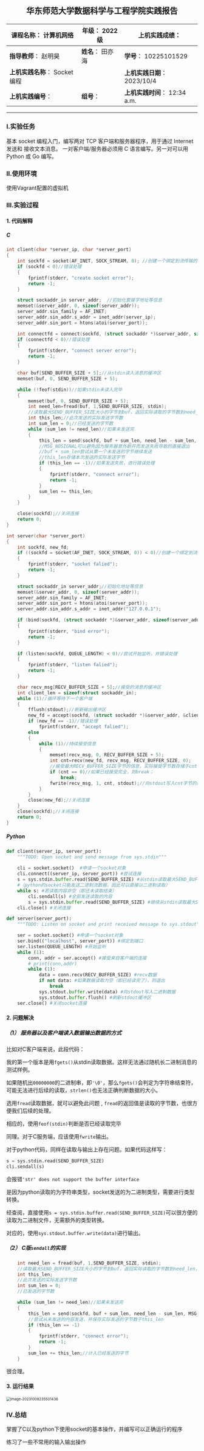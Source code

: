 ## <p align="center">华东师范大学数据科学与工程学院实践报告</p>

| **课程名称**：  计算机网络     | **年级**：  2022级 | **上机实践成绩**：             |
| ------------------------------ | ------------------ | ------------------------------ |
| **指导教师**：  赵明昊         | **姓名**： 田亦海  | **学号**：  10225101529        |
| **上机实践名称**：  Socket编程 |                    | **上机实践日期**：  2023/10/4  |
| **上机实践编号**：             | **组号**：         | **上机实践时间**：  12:34 a.m. |

---



### Ⅰ.实验任务

基本 socket 编程入门，编写两对 TCP 客户端和服务器程序，用于通过 Internet 发送和 接收文本消息。 一对客户端/服务器必须用 C 语言编写。另一对可以用 Python 或 Go 编写。 





### Ⅱ.使用环境

 使用Vagrant配置的虚拟机





### Ⅲ.实验过程

#### 1. 代码解释

##### C

```c
int client(char *server_ip, char *server_port)
{
    int sockfd = socket(AF_INET, SOCK_STREAM, 0); //创建一个绑定到流传输的套接字
    if (sockfd < 0)//错误处理
    {
        fprintf(stderr, "create socket error");
        return -1;
    }

    struct sockaddr_in server_addr;  //初始化套接字地址等信息
    memset(&server_addr, 0, sizeof(server_addr));
    server_addr.sin_family = AF_INET;
    server_addr.sin_addr.s_addr = inet_addr(server_ip);
    server_addr.sin_port = htons(atoi(server_port));

    int connectfd = connect(sockfd, (struct sockaddr *)&server_addr, sizeof(struct sockaddr)); //尝试连接
    if (connectfd < 0)//错误处理
    {
        fprintf(stderr, "connect server error");
        return -1;
    }

    char buf[SEND_BUFFER_SIZE + 5];//从stdin读入消息的缓冲区
    memset(buf, 0, SEND_BUFFER_SIZE + 5);

    while (!feof(stdin))//如果stdin未读入完毕
    {
        memset(buf, 0, SEND_BUFFER_SIZE + 5);
        int need_len=fread(buf, 1,SEND_BUFFER_SIZE, stdin);
        //读取最大SEND_BUFFER_SIZE大小的字节到buf，返回实际读取的字节数到need_len，这就是需要发送的字节数
        int this_len;//此次发送的实际发送字节数
        int sum_len = 0;//已经发送的字节数
        while (sum_len != need_len)//如果未发送完
        {
            this_len = send(sockfd, buf + sum_len, need_len - sum_len, MSG_NOSIGNAL);
            //MSG_NOSIGNAL可以避免因为服务器意外断开而发送失败导致的直接退出
            //buf + sum_len尝试从第一个未发送的字节继续发送
            //this_len存储本次发送的实际发送字节
            if (this_len == -1)//如果发送失败，进行错误处理
            {
                fprintf(stderr, "connect error");
                return -1;
            }
            sum_len += this_len;
        }
    }

    close(sockfd);//关闭连接
    return 0;
}
```

```c
int server(char *server_port)
{
    int sockfd, new_fd;
    if ((sockfd = socket(AF_INET, SOCK_STREAM, 0)) < 0)//创建一个绑定到流传输的套接字并错误处理
    {
        fprintf(stderr, "socket falied");
        return -1;
    }

    struct sockaddr_in server_addr;//初始化地址等信息
    memset(&server_addr, 0, sizeof(server_addr));
    server_addr.sin_family = AF_INET;
    server_addr.sin_port = htons(atoi(server_port));
    server_addr.sin_addr.s_addr = inet_addr("127.0.0.1");

    if (bind(sockfd, (struct sockaddr *)&server_addr, sizeof(server_addr)) < 0)//尝试绑定到端口，并错误处理
    {
        fprintf(stderr, "bind error");
        return -1;
    }

    if (listen(sockfd, QUEUE_LENGTH) < 0)//尝试开始监听，并错误处理
    {
        fprintf(stderr, "listen falied");
        return -1;
    }

    char recv_msg[RECV_BUFFER_SIZE + 5];//接受的消息的缓冲区
    int client_len = sizeof(struct sockaddr_in);
    while (1)//循环等待下一个客户端
    {
        fflush(stdout);//刷新输出缓冲区
        new_fd = accept(sockfd, (struct sockaddr *)&server_addr, &client_len); //accept来自客户端的连接请求
        if (new_fd == -1)//错误处理
            fprintf(stderr, "accept falied");
        else
        {
            while (1)//持续接受信息
            {
                memset(recv_msg, 0, RECV_BUFFER_SIZE + 5);
                int cnt=recv(new_fd, recv_msg, RECV_BUFFER_SIZE, 0);
                //接受最大RECV_BUFFER_SIZE字节的信息，实际接受字节数存储于cnt
                if (cnt == 0)//如果已经接受完全，则break；
                    break;
                fwrite(recv_msg, 1, cnt, stdout);//向stdout写入cnt字节的数据
            }
        }
        close(new_fd);//关闭连接
    }
    close(sockfd);//关闭连接
    return 0;
}
```



##### Python

```python
def client(server_ip, server_port):
    """TODO: Open socket and send message from sys.stdin"""
    
    cli = socket.socket()  #申请一个socket对象
    cli.connect((server_ip, server_port)) #尝试连接
    s = sys.stdin.buffer.read(SEND_BUFFER_SIZE) #从stdin读取最大SEND_BUFFER_SIZE的二进制数据
    #（python的socket只能发送二进制流数据，因此可以直接以二进制读取）
    while s: #若读取内容非空（即还未读取结束）
        cli.sendall(s) #全部发送读取的内容
        s = sys.stdin.buffer.read(SEND_BUFFER_SIZE) #继续从stdin读取最大SEND_BUFFER_SIZE的二进制流
    cli.close() #关闭连接
```

```py
def server(server_port):
    """TODO: Listen on socket and print received message to sys.stdout"""

    ser = socket.socket() #申请一个socket对象
    ser.bind(("localhost", server_port)) #绑定到端口
    ser.listen(QUEUE_LENGTH) #开始监听
    while (1):
        conn, addr = ser.accept() #接受来自客户端的连接
        # print(conn,addr)
        while (1):
            data = conn.recv(RECV_BUFFER_SIZE) #recv数据
            if not data: #如果数据读取为空（即已经读完了），则退出
                break
            sys.stdout.buffer.write(data) #向stdout写入二进制数据
            sys.stdout.buffer.flush() #刷新stdout缓冲区
    ser.close() #关闭socket连接
```



#### 2. 问题解决

##### （1） 服务器以及客户端读入数据输出数据的方式

比如对C客户端来说，此段代码：

我的第一个版本是用`fgets()`从stdin读取数据。这样无法通过随机长二进制消息的测试样例。

如果随机出`00000000`的二进制串，即`'\0'`，那么`fgets()`会判定为字符串结束符，可能无法进行后续的读取，`strlen()`也无法正确判断数据的大小。

选用`fread`读取数据，就可以避免此问题 , `fread`的返回值是读取的字节数，也很方便我们后续的处理。

相应的，使用`feof(stdin)`判断是否已经读取完毕

同理。对于C服务端，应该使用`fwrite`输出。



对于python代码，同样在读取与输出上存在问题。如果代码这样写：

```python
s = sys.stdin.read(SEND_BUFFER_SIZE)
cli.sendall(s)
```

会报错`'str' does not support the buffer interface`

是因为python读取的为字符串类型，socket发送的为二进制类型，需要进行类型转换。

经查阅，直接使用`s = sys.stdin.buffer.read(SEND_BUFFER_SIZE)`可以很方便的读取为二进制文件，无需额外的类型转换。

对应的，使用`sys.stdout.buffer.write(data)`进行输出。



##### （2） C版`sendall`的实现

```c
	int need_len = fread(buf, 1,SEND_BUFFER_SIZE, stdin);
	//读取最大SEND_BUFFER_SIZE大小的字节到buf，返回实际读取的字节数到need_len，这就是需要发送的字节数
    int this_len;
	//此次发送的实际发送字节数
    int sum_len = 0;   
	//已发送的字节数

    while (sum_len != need_len)//如果未发送完
    {      
        this_len = send(sockfd, buf + sum_len, need_len - sum_len, MSG_NOSIGNAL);
        //尝试从未发送的内容发送，并保存实际发送的字节数于this_len
        if (this_len == -1)
        {
            fprintf(stderr, "connect error");
            return -1;
        }
        sum_len += this_len;//计入已经发送的字节
    }
```

很合理。



#### 3. 运行结果

<img src="10225101529田亦海实验1报告.assets/image-20231008235501436.png" alt="image-20231008235501436" style="zoom: 67%;" />

### Ⅳ.总结

掌握了C以及python下使用socket的基本操作，并编写可以正确运行的程序

练习了一些不常用的输入输出操作